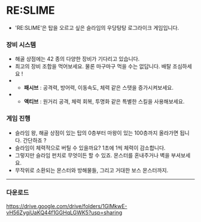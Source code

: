 # **RE:SLIME**
- 'RE:SLIME'은 탑을 오르고 싶은 슬라임의 우당탕탕 로그라이크 게임입니다.

### 장비 시스템
- 해골 상점에는 42 종의 다양한 장비가 기다리고 있습니다.
- 최고의 장비 조합을 먹어보세요. 물론 마구마구 먹을 수는 없답니다. 배탈 조심하세요 !
- - **패시브** : 공격력, 방어력, 이동속도, 체력 같은 스탯을 증가시켜보세요.
- - **액티브** : 원거리 공격, 체력 회복, 투명화 같은 특별한 스킬을 사용해보세요.

### 게임 진행
- 슬라임 왕, 해골 상점이 있는 탑의 0층부터 마왕이 있는 100층까지 올라가면 됩니다. 간단하죠 ?
- 슬라임이 체력적으로 버틸 수 있을까요? 1초에 1씩 체력이 감소합니다.
- 그렇지만 슬라임 펀치로 무엇이든 할 수 있죠. 몬스터를 혼내주거나 벽을 부셔보세요.
- 무작위로 소환되는 몬스터와 방해물들, 그리고 거대한 보스 몬스터까지.


---
### 다운로드
https://drive.google.com/drive/folders/1GlMkwE-vH56ZygiUaKQ44f1GGHqLGWK5?usp=sharing
